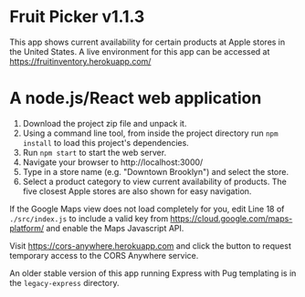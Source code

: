 # Fruit Picker v1.1.3

This app shows current availability for certain products at Apple stores in the United States. A live environment for this app can be accessed at https://fruitinventory.herokuapp.com/

# A node.js/React web application

1. Download the project zip file and unpack it.
2. Using a command line tool, from inside the project directory run `npm install` to load this project's dependencies.
3. Run `npm start` to start the web server.
4. Navigate your browser to http://localhost:3000/
5. Type in a store name (e.g. "Downtown Brooklyn") and select the store.
6. Select a product category to view current availability of products. The five closest Apple stores are also shown for easy navigation.

If the Google Maps view does not load completely for you, edit Line 18 of `./src/index.js` to include a valid key from https://cloud.google.com/maps-platform/ and enable the Maps Javascript API.

Visit https://cors-anywhere.herokuapp.com and click the button to request temporary access to the CORS Anywhere service.

An older stable version of this app running Express with Pug templating is in the `legacy-express` directory.
